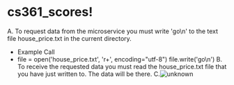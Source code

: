 # cs361_scores!
A. To request data from the microservice you must write 'go\n' to the text file house_price.txt in the current directory.
  - Example Call
  - file = open('house_price.txt', 'r+', encoding="utf-8")
    file.write('go\n')
B. To receive the requested data you must read the house_price.txt file that you have just written to. The data will be there.
C.![unknown](https://user-images.githubusercontent.com/73903526/198918937-aeda6f1d-8564-4d1b-b083-283aebd69a7d.png)
